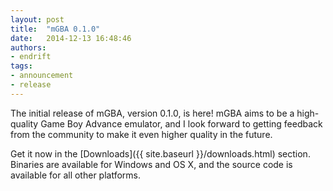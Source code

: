 ```yaml
---
layout: post
title:  "mGBA 0.1.0"
date:   2014-12-13 16:48:46
authors:
- endrift
tags:
- announcement
- release
---
```

The initial release of mGBA, version 0.1.0, is here! mGBA aims to be a high-quality Game Boy Advance emulator, and I look forward to getting feedback from the community to make it even higher quality in the future.

Get it now in the [Downloads]({{ site.baseurl }}/downloads.html) section. Binaries are available for Windows and OS X, and the source code is available for all other platforms.
